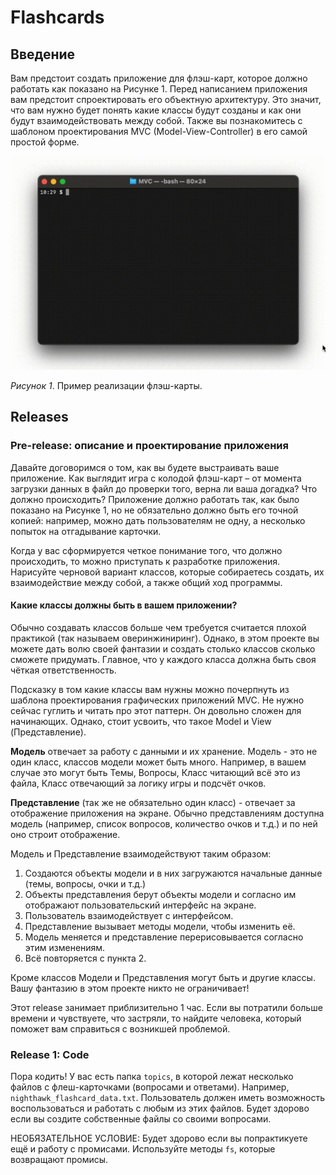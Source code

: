  # Flashcards

## Введение

Вам предстоит создать приложение для флэш-карт, которое должно работать как показано на Рисунке 1. Перед написанием приложения вам предстоит спроектировать его объектную архитектуру. Это значит, что вам нужно будет понять какие классы будут созданы и как они будут взаимодействовать между собой. Также вы познакомитесь с шаблоном проектирования MVC (Model-View-Controller) в его самой простой форме.

![flashcards animation](readme-assets/flash-cards.gif)

_Рисунок 1_. Пример реализации флэш-карты.

## Releases

### Pre-release: описание и проектирование приложения

Давайте договоримся о том, как вы будете выстраивать ваше приложение. Как выглядит игра с колодой флэш-карт – от момента загрузки данных в файл до проверки того, верна ли ваша догадка? Что должно происходить? Приложение должно работать так, как было показано на Рисунке 1, но не обязательно должно быть его точной копией: например, можно дать пользователям не одну, а несколько попыток на отгадывание карточки.

Когда у вас сформируется четкое понимание того, что должно происходить, то можно приступать к разработке приложения. Нарисуйте черновой вариант классов, которые собираетесь создать, их взаимодействие между собой, а также общий ход программы.

#### Какие классы должны быть в вашем приложении?

Обычно создавать классов больше чем требуется считается плохой практикой (так называем оверинжиниринг). Однако, в этом проекте вы можете дать волю своей фантазии и создать столько классов сколько сможете придумать. Главное, что у каждого класса должна быть своя чёткая ответственность.

Подсказку в том какие классы вам нужны можно почерпнуть из шаблона проектирования графических приложений MVC. Не нужно сейчас гуглить и читать про этот паттерн. Он довольно сложен для начинающих. Однако, стоит усвоить, что такое Model и View (Представление).

**Модель** отвечает за работу с данными и их хранение. Модель - это не один класс, классов модели может быть много. Например, в вашем случае это могут быть Темы, Вопросы, Класс читающий всё это из файла, Класс отвечающий за логику игры и подсчёт очков.

**Представление** (так же не обязательно один класс) - отвечает за отображение приложения на экране. Обычно представлениям доступна модель (например, список вопросов, количество очков и т.д.) и по ней оно строит отображение.

Модель и Представление взаимодействуют таким образом:

1. Создаются объекты модели и в них загружаются начальные данные (темы, вопросы, очки и т.д.)
2. Объекты представления берут объекты модели и согласно им отображают пользовательский интерфейс на экране.
3. Пользователь взаимодействует с интерфейсом.
4. Представление вызывает методы модели, чтобы изменить её.
5. Модель меняется и представление перерисовывается согласно этим изменениям.
6. Всё повторяется с пункта 2.

Кроме классов Модели и Представления могут быть и другие классы. Вашу фантазию в этом проекте никто не ограничивает!

Этот release занимает приблизительно 1 час. Если вы потратили больше времени и чувствуете, что застряли, то найдите человека, который поможет вам справиться с возникшей проблемой.

### Release 1: Code

Пора кодить! У вас есть папка `topics`, в которой лежат несколько файлов с флеш-карточками (вопросами и ответами). Например, `nighthawk_flashcard_data.txt`. Пользователь должен иметь возможность воспользоваться и работать с любым из этих файлов. Будет здорово если вы создите собственные файлы со своими вопросами.

НЕОБЯЗАТЕЛЬНОЕ УСЛОВИЕ: Будет здорово если вы попрактикуете ещё и работу с промисами. Используйте методы `fs`, которые возвращают промисы.



